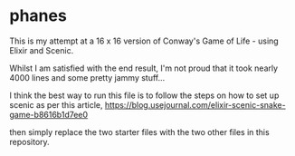 # phanes
This is my attempt at a 16 x 16 version of Conway's Game of Life - using Elixir and Scenic.

Whilst I am satisfied with the end result, I'm not proud that it took nearly 4000 lines and some pretty jammy stuff...

I think the best way to run this file is to follow the steps on how to set up scenic as per this article,
https://blog.usejournal.com/elixir-scenic-snake-game-b8616b1d7ee0

then simply replace the two starter files with the two other files in this repository.
